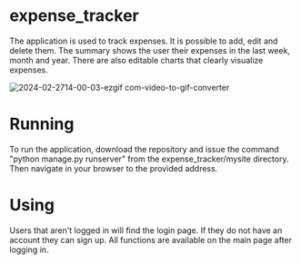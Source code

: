 # expense_tracker

The application is used to track expenses. It is possible to add, edit and delete them. The summary shows the user their expenses in the last week, month and year. There are also editable charts that clearly visualize expenses.

![2024-02-2714-00-03-ezgif com-video-to-gif-converter](https://github.com/szazy20/expense_tracker/assets/106931907/b45bce1c-c447-42e6-8738-d04bdc9e4de0)

# Running

To run the application, download the repository and issue the command "python manage.py runserver" from the expense_tracker/mysite directory.
Then navigate in your browser to the provided address.

# Using

Users that aren't logged in will find the login page. If they do not have an account they can sign up. All functions are available on the main page after logging in.
